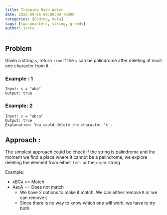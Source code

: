 ```yaml
---
title: Trapping Rain Water
date: 2023-09-05 00:00:00 +0000
categories: [Coding, meta]
tags: [two-pointers, string, greedy]
author: jerry
---
```


## Problem
Given a string `s`, return `true` if the `s` can be palindrome after deleting at most one character from it.


### Example : 1
```textmate
Input: s = "aba"
Output: true
```

### Example: 2
```textmate
Input: s = "abca"
Output: true
Explanation: You could delete the character 'c'.
```

## Approach : 

The simplest approach could be check if the string is palindrome and the moment we find a place where it cannot be a palindrome, we explore deleting the element from either `left` or the `right` string

Example:
- `A`BC`A` == Match
- A`BC`A == Does not match 
  - We have 2 options to make it match. We can either remove `B` or we can remove `C`
  - Since there is no way to know which one will work. we have to try both

```java

```
